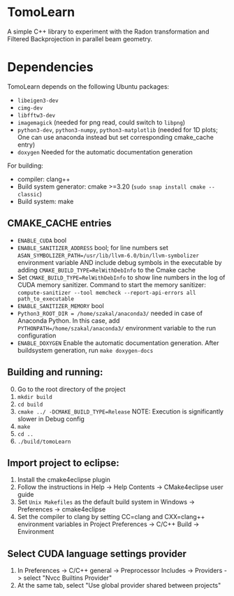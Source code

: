 # TomoLearn
A simple C++ library to experiment with the Radon transformation and Filtered Backprojection in parallel beam geometry.

# Dependencies
TomoLearn depends on the following Ubuntu packages:

- `libeigen3-dev`
- `cimg-dev`
- `libfftw3-dev`
- `imagemagick` (needed for png read, could switch to `libpng`)
- `python3-dev`, `python3-numpy`, `python3-matplotlib` (needed for 1D plots; One can use anaconda instead but set corresponding cmake_cache entry)
- `doxygen` Needed for the automatic documentation generation

For building:
- compiler: clang++
- Build system generator: cmake >=3.20 (`sudo snap install cmake --classic`)
- Build system: make  

## CMAKE_CACHE entries
-  `ENABLE_CUDA` bool
-  `ENABLE_SANITIZER_ADDRESS` bool; for line numbers set `ASAN_SYMBOLIZER_PATH=/usr/lib/llvm-6.0/bin/llvm-symbolizer` environment variable AND include debug symbols in the executable by adding `CMAKE_BUILD_TYPE=RelWithDebInfo` to the Cmake cache
-  Set `CMAKE_BUILD_TYPE=RelWithDebInfo` to show line numbers in the log of CUDA memory sanitizer. Command to start the memory sanitizer: `compute-sanitizer --tool memcheck --report-api-errors all path_to_executable`
-  `ENABLE_SANITIZER_MEMORY` bool
-  `Python3_ROOT_DIR = /home/szakal/anaconda3/` needed in case of Anaconda Python. In this case, add `PYTHONPATH=/home/szakal/anaconda3/` environment variable to the run configuration
- `ENABLE_DOXYGEN` Enable the automatic documentation generation. After buildsystem generation, run `make doxygen-docs`

## Building and running: 
0. Go to the root directory of the project 
1. `mkdir build`
2. `cd build`
3. `cmake ../ -DCMAKE_BUILD_TYPE=Release`   NOTE: Execution is significantly slower in Debug config 
4. `make`
5. `cd ..`
6. `./build/tomoLearn` 


## Import project to eclipse:
1. Install the cmake4eclipse plugin
2. Follow the instructions in Help -> Help Contents -> CMake4eclipse user guide
3. Set `Unix Makefiles` as the default build system in Windows -> Preferences -> cmake4eclipse
4. Set the compiler to clang by setting CC=clang and CXX=clang++ environment variables in Project Preferences -> C/C++ Build -> Environment

## Select CUDA language settings provider
1. In Preferences -> C/C++ general -> Preprocessor Includes -> Providers -> select "Nvcc Builtins Provider"
2. At the same tab, select "Use global provider shared between projects"